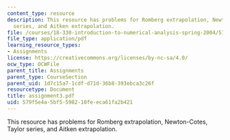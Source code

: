 ```yaml
---
content_type: resource
description: This resource has problems for Romberg extrapolation, Newton-Cotes, Taylor
  series, and Aitken extrapolation.
file: /courses/18-330-introduction-to-numerical-analysis-spring-2004/579f5e4a5bf5598210feeca61fa2b421_assignment3.pdf
file_type: application/pdf
learning_resource_types:
- Assignments
license: https://creativecommons.org/licenses/by-nc-sa/4.0/
ocw_type: OCWFile
parent_title: Assignments
parent_type: CourseSection
parent_uid: 1d7c15a7-1cdf-d71d-36b8-393ebca3c26f
resourcetype: Document
title: assignment3.pdf
uid: 579f5e4a-5bf5-5982-10fe-eca61fa2b421
---
```

This resource has problems for Romberg extrapolation, Newton-Cotes, Taylor series, and Aitken extrapolation.